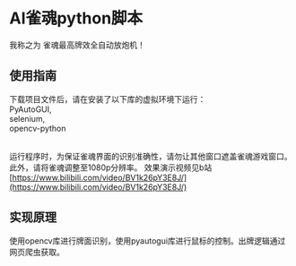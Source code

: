 # AI雀魂python脚本
我称之为 雀魂最高牌效全自动放炮机！<br>
## 使用指南
下载项目文件后，请在安装了以下库的虚拟环境下运行：<br>
PyAutoGUI,<br>selenium,<br>opencv-python<br><br>

运行程序时，为保证雀魂界面的识别准确性，请勿让其他窗口遮盖雀魂游戏窗口。此外，请将雀魂调整至1080p分辨率。
效果演示视频见b站[https://www.bilibili.com/video/BV1k26pY3E8J/](https://www.bilibili.com/video/BV1k26pY3E8J/)

## 实现原理
使用opencv库进行牌面识别，使用pyautogui库进行鼠标的控制。出牌逻辑通过网页爬虫获取。
